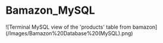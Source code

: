 # Bamazon_MySQL

![Terminal MySQL view of the 'products' table from bamazon] (/Images/Bamazon%20Database%20(MySQL).png)
